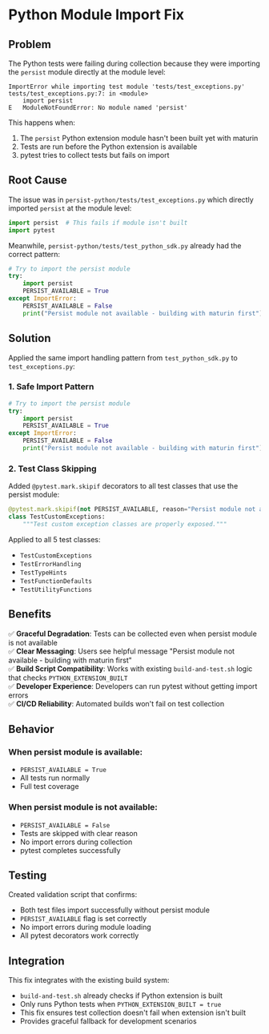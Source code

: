 # Python Module Import Fix

## Problem

The Python tests were failing during collection because they were importing the `persist` module directly at the module level:

```
ImportError while importing test module 'tests/test_exceptions.py'
tests/test_exceptions.py:7: in <module>
    import persist
E   ModuleNotFoundError: No module named 'persist'
```

This happens when:
1. The `persist` Python extension module hasn't been built yet with maturin
2. Tests are run before the Python extension is available
3. pytest tries to collect tests but fails on import

## Root Cause

The issue was in `persist-python/tests/test_exceptions.py` which directly imported `persist` at the module level:

```python
import persist  # This fails if module isn't built
import pytest
```

Meanwhile, `persist-python/tests/test_python_sdk.py` already had the correct pattern:

```python
# Try to import the persist module
try:
    import persist
    PERSIST_AVAILABLE = True
except ImportError:
    PERSIST_AVAILABLE = False
    print("Persist module not available - building with maturin first")
```

## Solution

Applied the same import handling pattern from `test_python_sdk.py` to `test_exceptions.py`:

### 1. Safe Import Pattern
```python
# Try to import the persist module
try:
    import persist
    PERSIST_AVAILABLE = True
except ImportError:
    PERSIST_AVAILABLE = False
    print("Persist module not available - building with maturin first")
```

### 2. Test Class Skipping
Added `@pytest.mark.skipif` decorators to all test classes that use the persist module:

```python
@pytest.mark.skipif(not PERSIST_AVAILABLE, reason="Persist module not available")
class TestCustomExceptions:
    """Test custom exception classes are properly exposed."""
```

Applied to all 5 test classes:
- `TestCustomExceptions`
- `TestErrorHandling` 
- `TestTypeHints`
- `TestFunctionDefaults`
- `TestUtilityFunctions`

## Benefits

✅ **Graceful Degradation**: Tests can be collected even when persist module is not available  
✅ **Clear Messaging**: Users see helpful message "Persist module not available - building with maturin first"  
✅ **Build Script Compatibility**: Works with existing `build-and-test.sh` logic that checks `PYTHON_EXTENSION_BUILT`  
✅ **Developer Experience**: Developers can run pytest without getting import errors  
✅ **CI/CD Reliability**: Automated builds won't fail on test collection  

## Behavior

### When persist module is available:
- `PERSIST_AVAILABLE = True`
- All tests run normally
- Full test coverage

### When persist module is not available:
- `PERSIST_AVAILABLE = False` 
- Tests are skipped with clear reason
- No import errors during collection
- pytest completes successfully

## Testing

Created validation script that confirms:
- Both test files import successfully without persist module
- `PERSIST_AVAILABLE` flag is set correctly
- No import errors during module loading
- All pytest decorators work correctly

## Integration

This fix integrates with the existing build system:
- `build-and-test.sh` already checks if Python extension is built
- Only runs Python tests when `PYTHON_EXTENSION_BUILT = true`
- This fix ensures test collection doesn't fail when extension isn't built
- Provides graceful fallback for development scenarios
